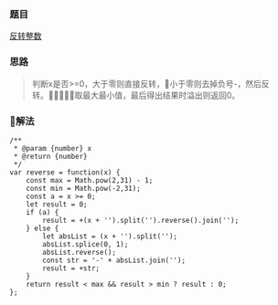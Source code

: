 ### 题目

[反转整数](https://leetcode-cn.com/problems/reverse-integer/)

### 思路

> 判断x是否>=0，大于零则直接反转，小于零则去掉负号-，然后反转。取最大最小值，最后得出结果时溢出则返回0。

### 解法

```
/**
 * @param {number} x
 * @return {number}
 */
var reverse = function(x) {
    const max = Math.pow(2,31) - 1;
    const min = Math.pow(-2,31);
    const a = x >= 0;
    let result = 0;
    if (a) {
        result = +(x + '').split('').reverse().join('');
    } else {
        let absList = (x + '').split('');
        absList.splice(0, 1);
        absList.reverse();
        const str = '-' + absList.join('');
        result = +str;
    }
    return result < max && result > min ? result : 0;
};
```
